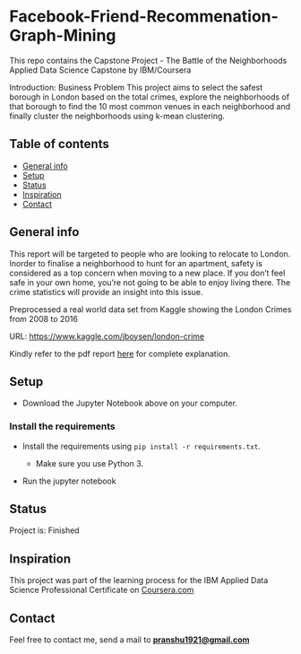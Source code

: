 # Facebook-Friend-Recommenation-Graph-Mining
This repo contains the Capstone Project - The Battle of the Neighborhoods Applied Data Science Capstone by IBM/Coursera

Introduction: Business Problem This project aims to select the safest borough in London based on the total crimes, explore the neighborhoods of that borough to find the 10 most common venues in each neighborhood and finally cluster the neighborhoods using k-mean clustering.


## Table of contents
* [General info](#general-info)
* [Setup](#setup)
* [Status](#status)
* [Inspiration](#inspiration)
* [Contact](#contact)

## General info

This report will be targeted to people who are looking to relocate to London. Inorder to finalise a neighborhood to hunt for an apartment, safety is considered as a top concern when moving to a new place. If you don’t feel safe in your own home, you’re not going to be able to enjoy living there. The crime statistics will provide an insight into this issue.

Preprocessed a real world data set from Kaggle showing the London Crimes from 2008 to 2016

URL: https://www.kaggle.com/jboysen/london-crime

Kindly refer to the pdf report [here](https://github.com/pranshu1921/Coursera_Capstone/blob/master/Capstone%20Project%20-%20Report.pdf) for complete explanation.

## Setup

* Download the Jupyter Notebook above on your computer.

### Install the requirements
 
* Install the requirements using `pip install -r requirements.txt`.
    * Make sure you use Python 3.
    
* Run the jupyter notebook

## Status
Project is: Finished

## Inspiration
This project was part of the learning process for the IBM Applied Data Science Professional Certificate on [Coursera.com](https://www.coursera.com/)

## Contact
Feel free to contact me, send a mail to **pranshu1921@gmail.com**
